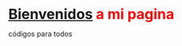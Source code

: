 <h1 id="Bienvenidos_a_mi_portfolio," class="main-top-header" style="display: inline" data-mw-thread-id="h-Bienvenidos_a_mi_Portfolio">
  <span id="Bienvenidos_a_mi_Portfolio.2C">
  </span>
  <span data-mw-comment-start="" id="h-Bienvenidos_a_mi_página,">
  </span>
  <span data-mw-comment-end="h-Bienvenidos_a_mi_Portfolio," style="color: #FF0000">
      <a href="/wiki/Wikipedia:Bienvenidos" title="Wikipedia:Bienvenidos">Bienvenidos</a> 
      a mi pagina
  </span>
</h1>
<p>códigos para todos</p>
